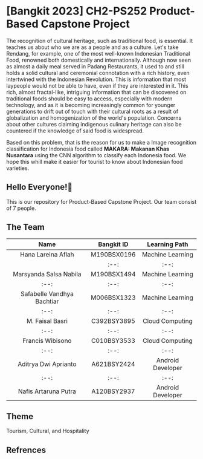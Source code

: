 # [Bangkit 2023] CH2-PS252 Product-Based Capstone Project
The recognition of cultural heritage, such as traditional food, is essential. It teaches us about who we are as a people and as a culture. Let's take Rendang, for example, one of the most well-known Indonesian Traditional Food, renowned both domestically and internationally. Although now seen as almost a daily meal served in Padang Restaurants, it used to and still holds a solid cultural and ceremonial connotation with a rich history, even intertwined with the Indonesian Revolution. This is information that most laypeople would not be able to have, even if they are interested in it. This rich, almost fractal-like, intriguing information that can be discovered on traditional foods should be easy to access, especially with modern technology, and as it is becoming increasingly common for younger generations to drift out of touch with their cultural roots as a result of globalization and homogenization of the world's population. Concerns about other cultures claiming indigenous culinary heritage can also be countered if the knowledge of said food is widespread.

Based on this problem, that is the reason for us to make a Image recognition classification for Indonesia food called **MAKARA: Makanan Khas Nusantara** using the CNN algorithm to classify each Indonesia food. We hope this whill make it easier for tourist to know about Indonesian food varieties.

## Hello Everyone!👋
This is our repository for Product-Based Capstone Project.
Our team consist of 7 people.
## The Team
|**Name**|**Bangkit ID**|**Learning Path**|
|:--:|:--:|:--:|
|Hana Lareina Aflah|M190BSX0196|Machine Learning|
||:--:|:--:|:--:|
|Marsyanda Salsa Nabila|M190BSX1494|Machine Learning|
|:--:|:--:|:--:|
|Safabelle Vandhya Bachtiar|M006BSX1323|Machine Learning|
|:--:|:--:|:--:|
|M. Faisal Basri|C392BSY3895|Cloud Computing|
|:--:|:--:|:--:|
|Francis Wibisono|C010BSY3533|Cloud Computing|
|:--:|:--:|:--:|
|Aditrya Dwi Aprianto|A621BSY2424|Android Developer|
|:--:|:--:|:--:|
|Nafis Artaruna Putra|A120BSY2937|Android Developer|

## Theme
Tourism, Cultural, and Hospitality

## Refrences
